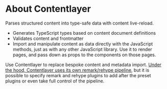 # About Contentlayer

Parses structured content into type-safe data with content live-reload.

- Generates TypeScript types based on content document definitions
- Validates content and frontmatter
- Import and manipulate content as data directly with the JavaScript methods, just as with any other JavaScript library. Use it to render pages, and pass down as props to the components on those pages.

Use Contentlayer to replace bespoke content and metadata import. [Under the hood, Contentlayer uses its own remark/rehype pipeline](https://contentlayer.dev/docs/reference/source-files/make-source-a5ba4922#markdown), but it is possible to specify remark and rehype plugins to add after the preset plugins or even take full control of the pipeline.
